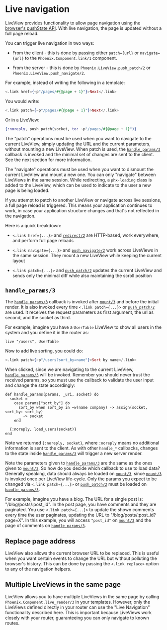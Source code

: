# Live navigation

LiveView provides functionality to allow page navigation using the
[browser's pushState API](https://developer.mozilla.org/en-US/docs/Web/API/History_API).
With live navigation, the page is updated without a full page reload.

You can trigger live navigation in two ways:

  * From the client - this is done by passing either `patch={url}` or `navigate={url}`
    to the `Phoenix.Component.link/1` component.

  * From the server - this is done by `Phoenix.LiveView.push_patch/2` or `Phoenix.LiveView.push_navigate/2`.

For example, instead of writing the following in a template:

```heex
<.link href={~p"/pages/#{@page + 1}"}>Next</.link>
```

You would write:

```heex
<.link patch={~p"/pages/#{@page + 1}"}>Next</.link>
```

Or in a LiveView:

```elixir
{:noreply, push_patch(socket, to: ~p"/pages/#{@page + 1}")}
```

The "patch" operations must be used when you want to navigate to the
current LiveView, simply updating the URL and the current parameters,
without mounting a new LiveView. When patch is used, the
[`handle_params/3`](`c:Phoenix.LiveView.handle_params/3`) callback is
invoked and the minimal set of changes are sent to the client.
See the next section for more information.

The "navigate" operations must be used when you want to dismount the
current LiveView and mount a new one. You can only "navigate" between
LiveViews in the same session. While redirecting, a `phx-loading` class
is added to the LiveView, which can be used to indicate to the user a
new page is being loaded.

If you attempt to patch to another LiveView or navigate across live sessions,
a full page reload is triggered. This means your application continues to work,
in case your application structure changes and that's not reflected in the navigation.

Here is a quick breakdown:

  * `<.link href={...}>` and [`redirect/2`](`Phoenix.Controller.redirect/2`)
    are HTTP-based, work everywhere, and perform full page reloads

  * `<.link navigate={...}>` and [`push_navigate/2`](`Phoenix.LiveView.push_navigate/2`)
    work across LiveViews in the same session. They mount a new LiveView
    while keeping the current layout

  * `<.link patch={...}>` and [`push_patch/2`](`Phoenix.LiveView.push_patch/2`)
    updates the current LiveView and sends only the minimal diff while also
    maintaining the scroll position

## `handle_params/3`

The [`handle_params/3`](`c:Phoenix.LiveView.handle_params/3`) callback is invoked
after [`mount/3`](`c:Phoenix.LiveView.mount/3`) and before the initial render.
It is also invoked every time `<.link patch={...}>`
or [`push_patch/2`](`Phoenix.LiveView.push_patch/2`) are used.
It receives the request parameters as first argument, the url as second,
and the socket as third.

For example, imagine you have a `UserTable` LiveView to show all users in
the system and you define it in the router as:

    live "/users", UserTable

Now to add live sorting, you could do:

```heex
<.link patch={~p"/users?sort_by=name"}>Sort by name</.link>
```

When clicked, since we are navigating to the current LiveView,
[`handle_params/3`](`c:Phoenix.LiveView.handle_params/3`) will be invoked.
Remember you should never trust the received params, so you must use the callback to
validate the user input and change the state accordingly:

    def handle_params(params, _uri, socket) do
      socket =
        case params["sort_by"] do
          sort_by when sort_by in ~w(name company) -> assign(socket, sort_by: sort_by)
          _ -> socket
        end

      {:noreply, load_users(socket)}
    end

Note we returned `{:noreply, socket}`, where `:noreply` means no
additional information is sent to the client. As with other `handle_*`
callbacks, changes to the state inside
[`handle_params/3`](`c:Phoenix.LiveView.handle_params/3`) will trigger
a new server render.

Note the parameters given to [`handle_params/3`](`c:Phoenix.LiveView.handle_params/3`)
are the same as the ones given to [`mount/3`](`c:Phoenix.LiveView.mount/3`).
So how do you decide which callback to use to load data?
Generally speaking, data should always be loaded on [`mount/3`](`c:Phoenix.LiveView.mount/3`),
since [`mount/3`](`c:Phoenix.LiveView.mount/3`) is invoked once per LiveView life-cycle.
Only the params you expect to be changed via
`<.link patch={...}>` or
[`push_patch/2`](`Phoenix.LiveView.push_patch/2`) must be loaded on
[`handle_params/3`](`c:Phoenix.LiveView.handle_params/3`).

For example, imagine you have a blog. The URL for a single post is:
"/blog/posts/:post_id". In the post page, you have comments and they are paginated.
You use `<.link patch={...}>` to update the shown
comments every time the user paginates, updating the URL to "/blog/posts/:post_id?page=X".
In this example, you will access `"post_id"` on [`mount/3`](`c:Phoenix.LiveView.mount/3`) and
the page of comments on [`handle_params/3`](`c:Phoenix.LiveView.handle_params/3`).

## Replace page address

LiveView also allows the current browser URL to be replaced. This is useful when you
want certain events to change the URL but without polluting the browser's history.
This can be done by passing the `<.link replace>` option to any of the navigation helpers.

## Multiple LiveViews in the same page

LiveView allows you to have multiple LiveViews in the same page by calling
`Phoenix.Component.live_render/3` in your templates. However, only
the LiveViews defined directly in your router can use the "Live Navigation"
functionality described here. This is important because LiveViews work
closely with your router, guaranteeing you can only navigate to known
routes.
